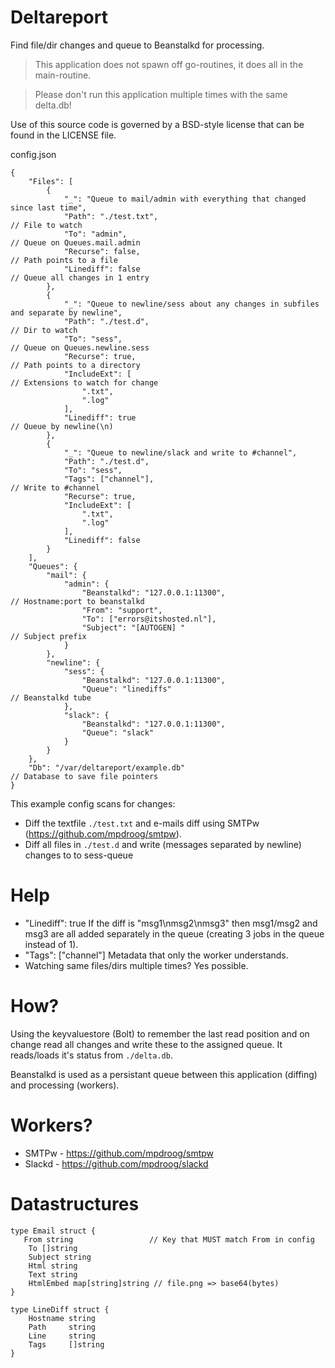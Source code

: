 Deltareport
=============
Find file/dir changes and queue to Beanstalkd for processing.

> This application does not spawn off go-routines, it does all in the main-routine.

> Please don't run this application multiple times with the same delta.db!

Use of this source code is governed by a BSD-style license that can be found in the LICENSE file.

config.json
```
{
	"Files": [
		{
			"_": "Queue to mail/admin with everything that changed since last time",
			"Path": "./test.txt",                                                        // File to watch
			"To": "admin",                                                               // Queue on Queues.mail.admin
			"Recurse": false,                                                            // Path points to a file
			"Linediff": false                                                            // Queue all changes in 1 entry
		},
		{
			"_": "Queue to newline/sess about any changes in subfiles and separate by newline",
			"Path": "./test.d",                                                          // Dir to watch
			"To": "sess",                                                                // Queue on Queues.newline.sess
			"Recurse": true,                                                             // Path points to a directory
			"IncludeExt": [                                                              // Extensions to watch for change
				".txt",
				".log"
			],
			"Linediff": true                                                             // Queue by newline(\n)
		},
		{
			"_": "Queue to newline/slack and write to #channel",
			"Path": "./test.d",
			"To": "sess",
			"Tags": ["channel"],                                                         // Write to #channel
			"Recurse": true,
			"IncludeExt": [
				".txt",
				".log"
			],
			"Linediff": false
		}
	],
	"Queues": {
		"mail": {
			"admin": {
				"Beanstalkd": "127.0.0.1:11300",                                         // Hostname:port to beanstalkd
				"From": "support",
				"To": ["errors@itshosted.nl"],
				"Subject": "[AUTOGEN] "                                                  // Subject prefix
			}
		},
		"newline": {
			"sess": {
				"Beanstalkd": "127.0.0.1:11300",
				"Queue": "linediffs"                                                     // Beanstalkd tube
			},
			"slack": {
				"Beanstalkd": "127.0.0.1:11300",
				"Queue": "slack"
			}
		}
	},
	"Db": "/var/deltareport/example.db"                                                  // Database to save file pointers
}

```
This example config scans for changes:

* Diff the textfile `./test.txt` and e-mails diff using SMTPw (https://github.com/mpdroog/smtpw).
* Diff all files in `./test.d` and write (messages separated by newline) changes to to sess-queue

Help
=============
- "Linediff": true
  If the diff is "msg1\nmsg2\nmsg3" then msg1/msg2 and msg3 are all added separately in the queue
  (creating 3 jobs in the queue instead of 1).
- "Tags": ["channel"]
  Metadata that only the worker understands.
- Watching same files/dirs multiple times?
  Yes possible.

How?
=============
Using the keyvaluestore (Bolt) to remember the last read position
and on change read all changes and write these to the assigned queue.
It reads/loads it's status from `./delta.db`.

Beanstalkd is used as a persistant queue between this application (diffing)
and processing (workers).

Workers?
=============
- SMTPw - https://github.com/mpdroog/smtpw
- Slackd - https://github.com/mpdroog/slackd

Datastructures
==============
```
type Email struct {
   From string                 // Key that MUST match From in config
    To []string
    Subject string
    Html string
    Text string
    HtmlEmbed map[string]string // file.png => base64(bytes)
}
```

```
type LineDiff struct {
	Hostname string
	Path     string
	Line     string
	Tags     []string
}
```